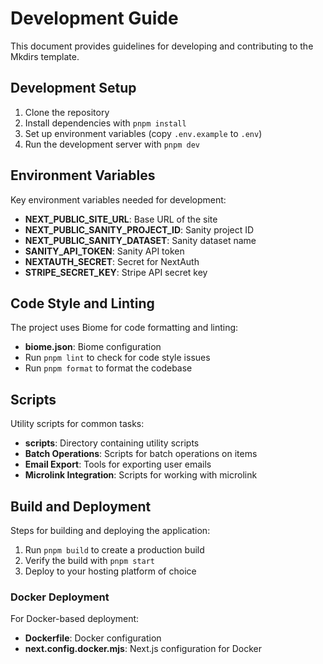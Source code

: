 # Development Guide

This document provides guidelines for developing and contributing to the Mkdirs template.

## Development Setup

1. Clone the repository
2. Install dependencies with `pnpm install`
3. Set up environment variables (copy `.env.example` to `.env`)
4. Run the development server with `pnpm dev`

## Environment Variables

Key environment variables needed for development:

- **NEXT_PUBLIC_SITE_URL**: Base URL of the site
- **NEXT_PUBLIC_SANITY_PROJECT_ID**: Sanity project ID
- **NEXT_PUBLIC_SANITY_DATASET**: Sanity dataset name
- **SANITY_API_TOKEN**: Sanity API token
- **NEXTAUTH_SECRET**: Secret for NextAuth
- **STRIPE_SECRET_KEY**: Stripe API secret key

## Code Style and Linting

The project uses Biome for code formatting and linting:

- **biome.json**: Biome configuration
- Run `pnpm lint` to check for code style issues
- Run `pnpm format` to format the codebase

## Scripts

Utility scripts for common tasks:

- **scripts**: Directory containing utility scripts
- **Batch Operations**: Scripts for batch operations on items
- **Email Export**: Tools for exporting user emails
- **Microlink Integration**: Scripts for working with microlink

## Build and Deployment

Steps for building and deploying the application:

1. Run `pnpm build` to create a production build
2. Verify the build with `pnpm start`
3. Deploy to your hosting platform of choice

### Docker Deployment

For Docker-based deployment:

- **Dockerfile**: Docker configuration
- **next.config.docker.mjs**: Next.js configuration for Docker
